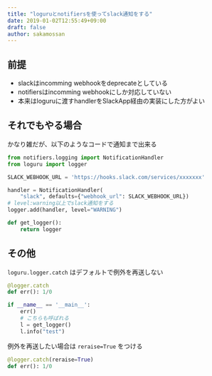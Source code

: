 ```yaml
---
title: "loguruとnotifiersを使ってslack通知をする"
date: 2019-01-02T12:55:49+09:00
draft: false
author: sakamossan
---
```


## 前提

- slackはincomming webhookをdeprecateとしている
- notifiersはincomming webhookにしか対応していない
- 本来はloguruに渡すhandlerをSlackApp経由の実装にした方がよい


## それでもやる場合

かなり雑だが、以下のようなコードで通知まで出来る

```python
from notifiers.logging import NotificationHandler
from loguru import logger

SLACK_WEBHOOK_URL = 'https://hooks.slack.com/services/xxxxxxx'

handler = NotificationHandler(
    "slack", defaults={"webhook_url": SLACK_WEBHOOK_URL})
# level:warning以上でslack通知をする
logger.add(handler, level="WARNING")

def get_logger():
    return logger
```


## その他

`loguru.logger.catch` はデフォルトで例外を再送しない

```python
@logger.catch
def err(): 1/0

if __name__ == '__main__':
    err()
    # こちらも呼ばれる
    l = get_logger()
    l.info("test")
```

例外を再送したい場合は `reraise=True` をつける

```python
@logger.catch(reraise=True)
def err(): 1/0
```
